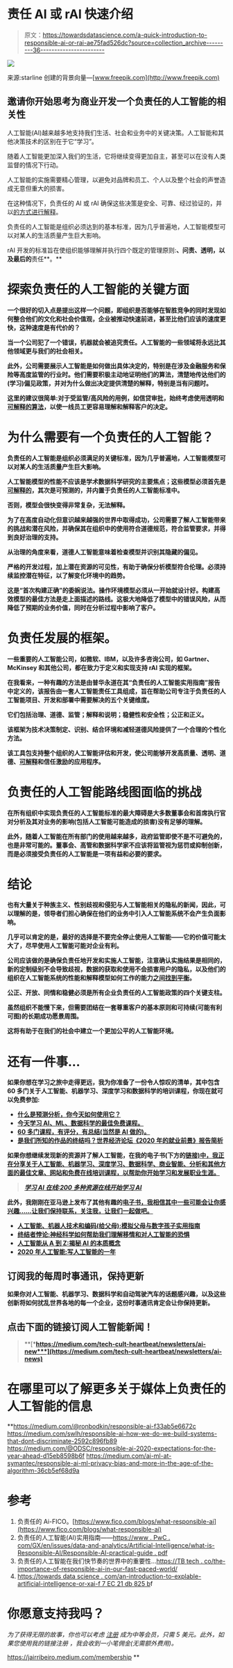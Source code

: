 # 责任 AI 或 rAI 快速介绍

> 原文：<https://towardsdatascience.com/a-quick-introduction-to-responsible-ai-or-rai-ae75fad526dc?source=collection_archive---------36----------------------->

![](img/721312d94a42ecacb299b8ea8311e00e.png)

来源:starline 创建的背景向量—[www.freepik.com](http://www.freepik.com)

## 邀请你开始思考为商业开发一个负责任的人工智能的相关性

人工智能(AI)越来越多地支持我们生活、社会和业务中的关键决策。人工智能和其他决策技术的区别在于它“学习”。

随着人工智能更加深入我们的生活，它将继续变得更加自主，甚至可以在没有人类监督的情况下行动。

人工智能的实施需要精心管理，以避免对品牌和员工、个人以及整个社会的声誉造成无意但重大的损害。

在这种情况下，负责任的 AI 或 rAI 确保这些决策是安全、可靠、经过验证的，并以[的方式进行解释](/an-introduction-to-explainable-artificial-intelligence-or-xai-f7ec21db825b)。

负责任的人工智能是组织必须达到的基本标准，因为几乎普遍地，人工智能模型可以对某人的生活质量产生巨大影响。

rAI 开发的标准旨在使组织能够理解并执行四个既定的管理原则:**、**问责**、**透明**，以及最后的**责任**。**

# **探索负责任的人工智能的关键方面**

**一个很好的切入点是提出这样一个问题，即组织是否能够在智胜竞争的同时发现如何整合他们的文化和社会价值观，企业被推动快速前进，甚至比他们应该的速度更快，这种速度是有代价的？**

**当一个公司犯了一个错误，机器就会被追究责任。人工智能的一些领域将永远比其他领域更与我们的社会相关。**

**此外，公司需要展示人工智能是如何做出具体决定的，特别是在涉及金融服务和保险等高度监管的行业时。他们需要积极主动地证明他们的算法，清楚地传达他们的(学习)偏见政策，并对为什么做出决定提供清楚的解释，特别是当有问题时。**

**这里的建议很简单:对于受监管/高风险的用例，如信贷审批，始终考虑使用透明和[可解释的算法](/an-introduction-to-explainable-artificial-intelligence-or-xai-f7ec21db825b)，以使一线员工更容易理解和解释客户的决定。**

# **为什么需要有一个负责任的人工智能？**

**负责任的人工智能是组织必须满足的关键标准，因为几乎普遍地，人工智能模型可以对某人的生活质量产生巨大影响。**

**人工智能模型的性能不应该是学术数据科学研究的主要焦点；这些模型必须首先是[可解释的](/an-introduction-to-explainable-artificial-intelligence-or-xai-f7ec21db825b)，其次是可预测的，并内置于负责任的人工智能标准中。**

**否则，模型会很快变得非常复杂，无法解释。**

**为了在高度自动化但意识越来越强的世界中取得成功，公司需要了解人工智能带来的挑战和潜在风险，并确保其在组织中的使用符合道德规范，符合监管要求，并得到良好治理的支持。**

**从治理的角度来看，道德人工智能意味着检查模型并识别其隐藏的偏见。**

**严格的开发过程，加上潜在资源的可见性，有助于确保分析模型符合伦理。必须持续监控潜在特征，以了解变化环境中的趋势。**

**这是“首次构建正确”的委婉说法。操作环境模型必须从一开始就设计好。构建高效模型的最佳方法是走上面描述的路线。这极大地降低了模型中的错误风险，从而降低了预期的业务价值，同时在分析过程中影响了客户。**

# **负责任发展的框架。**

**一些重要的人工智能公司，如微软、IBM，以及许多咨询公司，如 Gartner、McKinsey 和其他公司，都在致力于定义和实现支持 rAI 实现的框架。**

**在我看来，一种有趣的方法是由普华永道在其“**负责任的人工智能**实用指南”报告中定义的，该报告由一套人工智能责任工具组成，旨在帮助公司专注于负责任的人工智能项目、开发和部署中需要解决的五个关键维度。**

**它们包括治理、道德、监管；解释和说明；稳健性和安全性；公正和正义。**

**该框架为技术决策制定、识别、结合环境和减轻道德风险提供了一个合理的个性化方法。**

**该工具包支持整个组织的人工智能评估和开发，使公司能够开发高质量、透明、道德、[可解释](/an-introduction-to-explainable-artificial-intelligence-or-xai-f7ec21db825b)和信任激励的应用程序。**

# **负责任的人工智能路线图面临的挑战**

**在所有组织中实现负责任的人工智能标准的最大障碍是大多数董事会和首席执行官对分析及其对业务的影响(包括人工智能可能造成的损害)没有足够的理解。**

**此外，随着人工智能在所有部门的使用越来越多，政府监管即使不是不可避免的，也是非常可能的。董事会、高管和数据科学家不应该将监管视为惩罚或抑制创新，而是必须接受负责任的人工智能是一项有益和必要的要求。**

# **结论**

**也有大量关于种族主义、性别歧视和侵犯与人工智能相关的隐私的新闻，因此，可以理解的是，领导者们担心确保在他们的业务中引入人工智能系统不会产生负面影响。**

**几乎可以肯定的是，最好的选择是不要完全停止使用人工智能——它的价值可能太大了，尽早使用人工智能可能对企业有利。**

**公司应该做的是确保负责任地开发和实施人工智能，注意确认实施结果是相同的，新的定制级别不会导致歧视，数据的获取和使用不会损害用户的隐私，以及他们的组织在人工智能系统的性能和解释模型如何工作的能力[之间找到平衡](/an-introduction-to-explainable-artificial-intelligence-or-xai-f7ec21db825b)。**

**公正、开放、同情和稳健必须是所有企业负责任的人工智能政策的四个关键支柱。**

**虽然组织不能慢下来，但需要团结在一套尊重客户的基本原则和可持续(可能有利可图)的长期成功愿景周围。**

**这将有助于在我们的社会中建立一个更加公平的人工智能环境。**

# **还有一件事…**

**如果你想在学习之旅中走得更远，我为你准备了一份令人惊叹的清单，其中包含 60 多门关于人工智能、机器学习、深度学习和数据科学的培训课程，你现在就可以免费参加:**

*   **[**什么是预测分析，你今天如何使用它？**](/what-is-predictive-analytics-dc6db9759936)**
*   **[**今天学习 AI、ML、数据科学的最佳免费课程。**](https://jairribeiro.medium.com/my-favorite-free-or-free-to-audit-courses-to-learn-ai-ml-and-data-science-f15f614a84e5)**
*   **[**60 多门课程，有评分，有总结(当然是 AI 做的)。**](https://jairribeiro.medium.com/my-favorite-free-or-free-to-audit-courses-to-learn-ai-ml-and-data-science-f15f614a84e5)**
*   **[**是我们所知的作品的终结吗？**](https://medium.com/predict/is-it-the-end-of-the-work-as-we-know-it-bf2f9a64e89a)[**世界经济论坛《2020 年的就业前景》报告简析**](https://medium.com/predict/is-it-the-end-of-the-work-as-we-know-it-bf2f9a64e89a)**

**如果你想继续发现新的资源并了解人工智能，在我的电子书(下方的[链接)中，我正在分享关于人工智能、机器学习、深度学习、数据科学、商业智能、分析和其他方面的最佳文章、网站和免费在线培训课程，以帮助你开始学习和发展职业生涯。](https://www.amazon.com/dp/B08WJ59G2V)**

> **[***学习 AI 在线:200 多种资源在线开始学习 AI***](https://www.amazon.com/dp/B08WJ59G2V)**

**此外，我刚刚在亚马逊上发布了其他有趣的[电子书，我相信其中一些可能会让你感兴趣……让我们保持联系，关注我，让我们一起做吧。](https://www.amazon.com/dp/B08RSJRNSN/)**

*   **[**人工智能、机器人技术和编码(给父母):模拟父母与数字孩子实用指南**](https://www.amazon.com/gp/product/B08SLGQR5C/)**
*   **[**终结者悖论:神经科学如何帮助我们理解移情和对人工智能的恐惧**](https://www.amazon.com/gp/product/B08STRHZ46)**
*   **[**人工智能从 A 到 Z:揭秘 AI 的本质概念**](https://www.amazon.com/gp/product/B08WZ3VDHB)**
*   **[**2020 年人工智能:写人工智能的一年**](https://www.amazon.com/gp/product/B08RSJRNSN)**

## **订阅我的每周时事通讯，保持更新**

**如果你对人工智能、机器学习、数据科学和自动驾驶汽车的话题感兴趣，以及这些创新将如何扰乱世界各地的每一个企业，这份时事通讯肯定会让你保持更新。**

## **点击下面的链接订阅人工智能新闻！**

> **[***https://medium.com/tech-cult-heartbeat/newsletters/ai-new***](https://medium.com/tech-cult-heartbeat/newsletters/ai-news)**

# **在哪里可以了解更多关于媒体上负责任的人工智能的信息**

**<https://medium.com/@ronbodkin/responsible-ai-f33ab5e6672c>  <https://medium.com/swlh/responsible-ai-how-we-do-we-build-systems-that-dont-discriminate-2592c896fb89>  <https://medium.com/@ODSC/responsible-ai-2020-expectations-for-the-year-ahead-d15eb8598b6f>  <https://medium.com/ai-ml-at-symantec/responsible-ai-ml-privacy-bias-and-more-in-the-age-of-the-algorithm-36cb5ef68d9a>  

# 参考

1.  负责任的 Ai-FICO。[https://www.fico.com/blogs/what-responsible-ai](https://www.fico.com/blogs/what-responsible-ai)
2.  负责任的人工智能(AI)实用指南——[https://www . PwC . com/GX/en/issues/data-and-analytics/Artificial-Intelligence/what-is-Responsible-AI/Responsible-AI-practical-guide . pdf](https://www.pwc.com/gx/en/issues/data-and-analytics/artificial-intelligence/what-is-responsible-ai/responsible-ai-practical-guide.pdf)
3.  负责任的人工智能在我们快节奏的世界中的重要性…[https://TB tech . co/the-importance-of-responsible-ai-in-our-fast-paced-world/](https://tbtech.co/the-importance-of-responsible-ai-in-our-fast-paced-world/)
4.  [https://towards data science . com/an-introduction-to-explable-artificial-intelligence-or-xai-f 7 EC 21 db 825 b](/an-introduction-to-explainable-artificial-intelligence-or-xai-f7ec21db825b)f

# 你愿意支持我吗？

*为了获得无限的故事，你也可以考虑* [*注册*](https://jairribeiro.medium.com/membership) *成为中等会员，只需 5 美元。此外，如果您使用我的链接注册* *，我会收到一小笔佣金(无需额外费用)。*

<https://jairribeiro.medium.com/membership> **